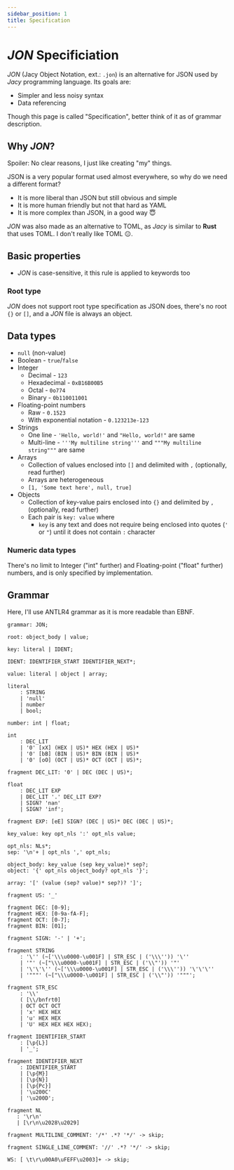 ```yaml
---
sidebar_position: 1
title: Specification
---
```


# _JON_ Specificiation

_JON_ (Jacy Object Notation, ext.: `.jon`) is an alternative for JSON used by _Jacy_ programming language.
Its goals are:

- Simpler and less noisy syntax
- Data referencing

Though this page is called "Specification", better think of it as of grammar description.

## Why _JON_?

Spoiler: No clear reasons, I just like creating "my" things.

JSON is a very popular format used almost everywhere, so why do we need a different format?

- It is more liberal than JSON but still obvious and simple
- It is more human friendly but not that hard as YAML
- It is more complex than JSON, in a good way 😇

_JON_ was also made as an alternative to TOML, as _Jacy_ is similar to **Rust** that uses TOML.
I don't really like TOML 😐.

## Basic properties

- _JON_ is case-sensitive, it this rule is applied to keywords too

### Root type

_JON_ does not support root type specification as JSON does, there's no root `{}` or `[]`, and a _JON_ file is always an object.

## Data types

- `null` (non-value)
- Boolean - `true`/`false`
- Integer
  - Decimal - `123`
  - Hexadecimal - `0xB16B00B5`
  - Octal - `0o774`
  - Binary - `0b110011001`
- Floating-point numbers
  - Raw - `0.1523`
  - With exponential notation - `0.123213e-123`
- Strings
  - One line - `'Hello, world!'` and `"Hello, world!"` are same
  - Multi-line - `'''My multiline string'''` and `"""My multiline string"""` are same
- Arrays
  - Collection of values enclosed into `[]` and delimited with `,` (optionally, read further)
  - Arrays are heterogeneous
  - `[1, 'Some text here', null, true]`
- Objects
  - Collection of key-value pairs enclosed into `{}` and delimited by `,` (optionally, read further)
  - Each pair is `key: value` where
    - `key` is any text and does not require being enclosed into quotes (`'` or `"`) until it does not contain `:` character

### Numeric data types

There's no limit to Integer ("int" further) and Floating-point ("float" further) numbers, and is only specified by implementation.

## Grammar

Here, I'll use ANTLR4 grammar as it is more readable than EBNF.


```g4
grammar: JON;

root: object_body | value;

key: literal | IDENT;

IDENT: IDENTIFIER_START IDENTIFIER_NEXT*;

value: literal | object | array;

literal
    : STRING
    | 'null'
    | number
    | bool;

number: int | float;

int
    : DEC_LIT
    | '0' [xX] (HEX | US)* HEX (HEX | US)*
    | '0' [bB] (BIN | US)* BIN (BIN | US)*
    | '0' [oO] (OCT | US)* OCT (OCT | US)*;

fragment DEC_LIT: '0' | DEC (DEC | US)*;

float
    : DEC_LIT EXP
    | DEC_LIT '.' DEC_LIT EXP?
    | SIGN? 'nan'
    | SIGN? 'inf';

fragment EXP: [eE] SIGN? (DEC | US)* DEC (DEC | US)*;

key_value: key opt_nls ':' opt_nls value;

opt_nls: NLs*;
sep: '\n'+ | opt_nls ',' opt_nls;

object_body: key_value (sep key_value)* sep?;
object: '{' opt_nls object_body? opt_nls '}';

array: '[' (value (sep? value)* sep?)? ']';

fragment US: '_'

fragment DEC: [0-9];
fragment HEX: [0-9a-fA-F];
fragment OCT: [0-7];
fragment BIN: [01];

fragment SIGN: '-' | '+';

fragment STRING
    : '\'' (~['\\\u0000-\u001F] | STR_ESC | ('\\\'')) '\''
    | '"' (~["\\\u0000-\u001F] | STR_ESC | ('\\"')) '"'
    | '\'\'\'' (~['\\\u0000-\u001F] | STR_ESC | ('\\\'')) '\'\'\''
    | '"""' (~["\\\u0000-\u001F] | STR_ESC | ('\\"')) '"""';

fragment STR_ESC
    : '\\'
    ( [\\/bnfrt0]
    | OCT OCT OCT
    | 'x' HEX HEX
    | 'u' HEX HEX
    | 'U' HEX HEX HEX HEX);

fragment IDENTIFIER_START
    : [\p{L}]
    | '_';

fragment IDENTIFIER_NEXT
    : IDENTIFIER_START
    | [\p{M}]
    | [\p{N}]
    | [\p{Pc}]
    | '\u200C'
    | '\u200D';

fragment NL
   : '\r\n'
   | [\r\n\u2028\u2029]

fragment MULTILINE_COMMENT: '/*' .*? '*/' -> skip;

fragment SINGLE_LINE_COMMENT: '//' .*? '*/' -> skip;

WS: [ \t\r\u00A0\uFEFF\u2003]+ -> skip;
```

